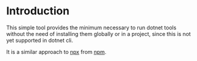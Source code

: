 # Introduction

This simple tool provides the minimum necessary to run dotnet tools without the need of installing them globally or in a project, since this is not yet supported in dotnet cli.

It is a similar approach to [npx](https://www.npmjs.com/package/npx) from [npm](https://www.npmjs.com/).

